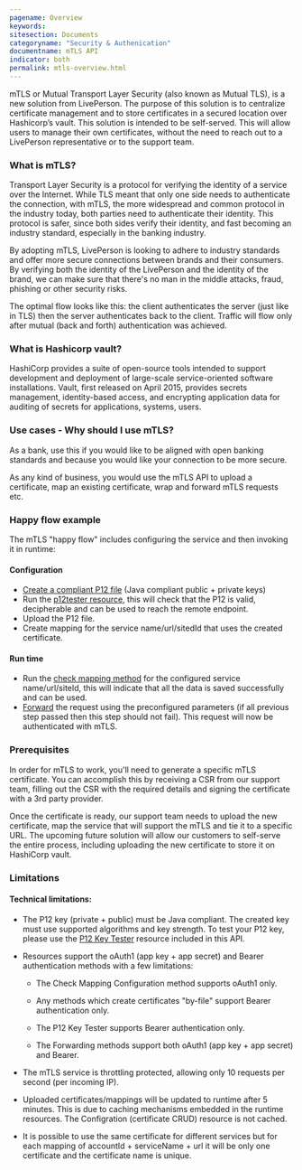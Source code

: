 ```yaml
---
pagename: Overview
keywords:
sitesection: Documents
categoryname: "Security & Authenication"
documentname: mTLS API
indicator: both
permalink: mtls-overview.html
---
```


mTLS or Mutual Transport Layer Security (also known as Mutual TLS), is a new solution from LivePerson. The purpose of this solution is to centralize certificate management and to store certificates in a secured location over Hashicorp’s vault. This solution is intended to be self-served. This will allow users to manage their own certificates, without the need to reach out to a LivePerson representative or to the support team.

### What is mTLS?

Transport Layer Security is a protocol for verifying the identity of a service over the Internet. While TLS meant that only one side needs to authenticate the connection, with mTLS, the more widespread and common protocol in the industry today, both parties need to authenticate their identity. This protocol is safer, since both sides verify their identity, and fast becoming an industry standard, especially in the banking industry.

By adopting mTLS, LivePerson is looking to adhere to industry standards and offer more secure connections between brands and their consumers. By verifying both the identity of the LivePerson and the identity of the brand, we can make sure that there's no man in the middle attacks, fraud, phishing or other security risks.

The optimal flow looks like this: the client authenticates the server (just like in TLS) then the server authenticates back to the client. Traffic will flow only after mutual (back and forth) authentication was achieved.

### What is Hashicorp vault?

HashiCorp provides a suite of open-source tools intended to support development and deployment of large-scale service-oriented software installations. Vault, first released on April 2015, provides secrets management, identity-based access, and encrypting application data for auditing of secrets for applications, systems, users.

### Use cases - Why should I use mTLS?

As a bank, use this if you would like to be aligned with open banking standards and because you would like your connection to be more secure.

As any kind of business, you would use the mTLS API to upload a certificate, map an existing certificate, wrap and forward mTLS requests etc.

### Happy flow example

The mTLS "happy flow" includes configuring the service and then invoking it in runtime:

#### Configuration

  * [Create a compliant P12 file](mtls-creating-a-p12-file.html) (Java compliant public + private keys)
  * Run the [p12tester resource](p12-key-tester.html), this will check that the P12 is valid, decipherable and can be used to reach the remote endpoint.
  * Upload the P12 file.
  * Create mapping for the service name/url/sitedId that uses the created certificate.

#### Run time

  * Run the [check mapping method](mtls-methods-check-mapping-configuration.html) for the configured service name/url/siteId, this will indicate that all the data is saved successfully and can be used.
  * [Forward](mtls-methods-forward-post-request.html) the request using the preconfigured parameters (if all previous step passed then this step should not fail). This request will now be authenticated with mTLS.

### Prerequisites

In order for mTLS to work, you'll need to generate a specific mTLS certificate. You can accomplish this by receiving a CSR from our support team, filling out the CSR with the required details and signing the certificate with a 3rd party provider.

Once the certificate is ready, our support team needs to upload the new certificate, map the service that will support the mTLS and tie it to a specific URL. The upcoming future solution will allow our customers to self-serve the entire process, including uploading the new certificate to store it on HashiCorp vault.


### Limitations

#### Technical limitations:

* The P12 key (private + public) must be Java compliant. The created key must use supported algorithms and key strength. To test your P12 key, please use the [P12 Key Tester](p12-key-tester.html) resource included in this API.

* Resources support the oAuth1 (app key + app secret) and Bearer authentication methods with a few limitations:

  - The Check Mapping Configuration method supports oAuth1 only.

  - Any methods which create certificates "by-file" support Bearer authentication only.

  - The P12 Key Tester supports Bearer authentication only.

  - The Forwarding methods support both oAuth1 (app key + app secret) and Bearer.

* The mTLS service is throttling protected, allowing only 10 requests per second (per incoming IP).

* Uploaded certificates/mappings will be updated to runtime after 5 minutes. This is due to caching mechanisms embedded in the runtime resources. The Configration (certificate CRUD) resource is not cached.

* It is possible to use the same certificate for different services but for each mapping of accountId + serviceName + url it will be only one certificate and the certificate name is unique.
